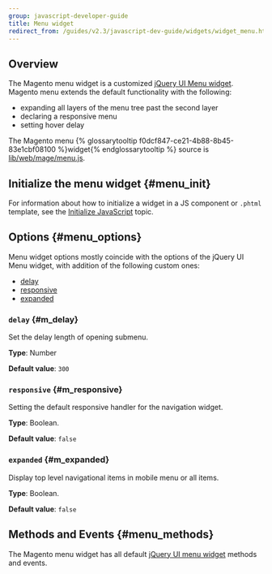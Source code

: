 ```yaml
---
group: javascript-developer-guide
title: Menu widget
redirect_from: /guides/v2.3/javascript-dev-guide/widgets/widget_menu.html
---
```


## Overview

The Magento menu widget is a customized [jQuery UI Menu widget](http://api.jqueryui.com/menu/). Magento menu extends the default functionality with the following:

* expanding all layers of the menu tree past the second layer
* declaring a responsive menu
* setting hover delay

The Magento menu {% glossarytooltip f0dcf847-ce21-4b88-8b45-83e1cbf08100 %}widget{% endglossarytooltip %} source is [lib/web/mage/menu.js].

## Initialize the menu widget {#menu_init}

For information about how to initialize a widget in a JS component or `.phtml` template, see the [Initialize JavaScript] topic.

## Options {#menu_options}

Menu widget options mostly coincide with the options of the jQuery UI Menu widget, with addition of the following custom ones:

* [delay](#m_delay)
* [responsive](#m_responsive)
* [expanded](#m_expanded)

### `delay` {#m_delay}

Set the delay length of opening submenu.

**Type**: Number

**Default value**: `300`

### `responsive` {#m_responsive}

Setting the default responsive handler for the navigation widget.

**Type**: Boolean.

**Default value**: `false`

### `expanded` {#m_expanded}

Display top level navigational items in mobile menu or all items.

**Type**: Boolean.

**Default value**: `false`

## Methods and Events {#menu_methods}

The Magento menu widget has all default [jQuery UI menu widget] methods and events.

[lib/web/mage/menu.js]: {{site.mage2000url}}lib/web/mage/menu.js

[initialize javascript]: {{page.baseurl}}/javascript-development/core-concepts/script-initialize-call.html

[jquery ui menu widget]: http://api.jqueryui.com/menu/


